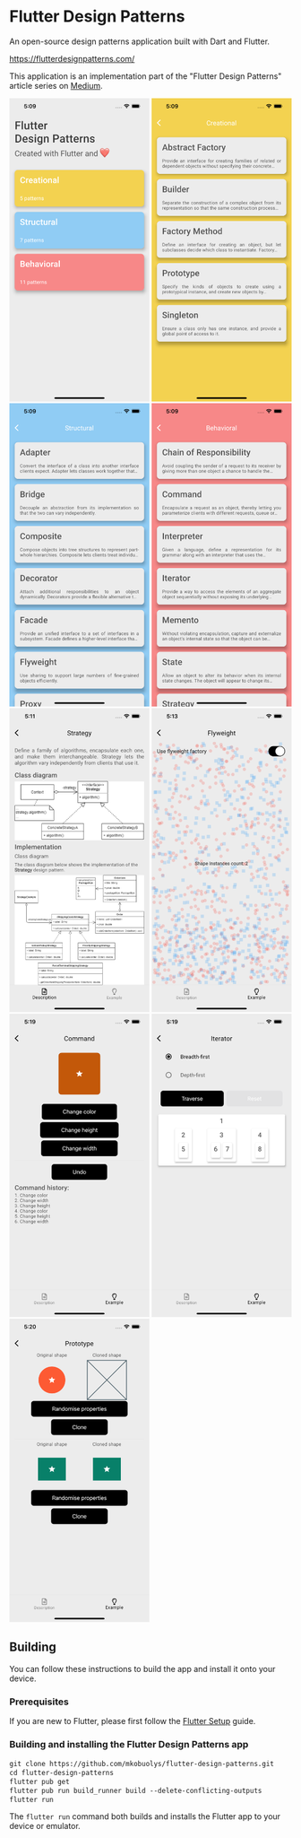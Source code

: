 # Flutter Design Patterns

An open-source design patterns application built with Dart and Flutter.

https://flutterdesignpatterns.com/

This application is an implementation part of the "Flutter Design Patterns" article series on [Medium](https://mkobuolys.medium.com/flutter-design-patterns-0-introduction-5e88cfff6792).

<p float="left">
	<img src="./images/home.png" alt="Home Page" width="250">
	<img src="./images/creational.png" alt="Creational Design Patterns" width="250">
	<img src="./images/structural.png" alt="Structural Design Patterns" width="250">
	<img src="./images/behavioral.png" alt="Behavioral Design Patterns" width="250">
    <img src="./images/markdown.png" alt="Design Pattern Markdown" width="250">
	<img src="./images/flyweight.png" alt="Flyweight Design Pattern Example" width="250">
	<img src="./images/command.png" alt="Command Design Pattern Example" width="250">
	<img src="./images/iterator.png" alt="Iterator Design Pattern Example" width="250">
	<img src="./images/prototype.png" alt="Prototype Design Pattern Example" width="250">
</p>

## Building

You can follow these instructions to build the app and install it onto your device.

### Prerequisites

If you are new to Flutter, please first follow the [Flutter Setup](https://flutter.dev/setup/) guide.

### Building and installing the Flutter Design Patterns app

```
git clone https://github.com/mkobuolys/flutter-design-patterns.git
cd flutter-design-patterns
flutter pub get
flutter pub run build_runner build --delete-conflicting-outputs
flutter run
```

The `flutter run` command both builds and installs the Flutter app to your device or emulator.
